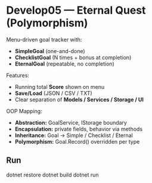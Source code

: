# Develop05 — Eternal Quest (Polymorphism)

Menu-driven goal tracker with:
- **SimpleGoal** (one-and-done)
- **ChecklistGoal** (N times + bonus at completion)
- **EternalGoal** (repeatable, no completion)

Features:
- Running total **Score** shown on menu
- **Save/Load** (JSON / CSV / TXT)
- Clear separation of **Models / Services / Storage / UI**

OOP Mapping:
- **Abstraction:** GoalService, IStorage boundary
- **Encapsulation:** private fields, behavior via methods
- **Inheritance:** Goal → Simple / Checklist / Eternal
- **Polymorphism:** Goal.Record() overridden per type

## Run
dotnet restore
dotnet build
dotnet run
